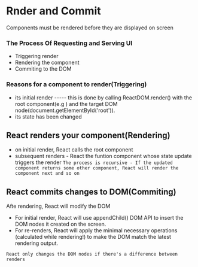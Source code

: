 # Rnder and Commit

Components must be rendered before they are displayed on screen

### The Process Of Requesting and Serving UI
- Triggering render
- Rendering the component
- Commiting to the DOM

### Reasons for a component to render(Triggering)
- its initial render
----- this is done by calling ReactDOM.render() with the root component(e.g <App />) and the target DOM node(document.getElementById('root')).
- its state has been changed
## React renders your component(Rendering)
- on initial render, React calls the root component
- subsequent renders - React the funtion component whose state update triggers the render
`The process is recursive - If the updated component returns some other component, React will render the component next and so on` 

## React commits changes to DOM(Commiting)

Afte rendering, React will modify the DOM

- For initial render, React will use appendChild() DOM API to insert the DOM nodes it created on the screen.
- For re-renders, React will apply the minimal necessary operations (calculated while rendering!) to make the DOM match the latest rendering output.

`React only changes the DOM nodes if there's a difference between renders`